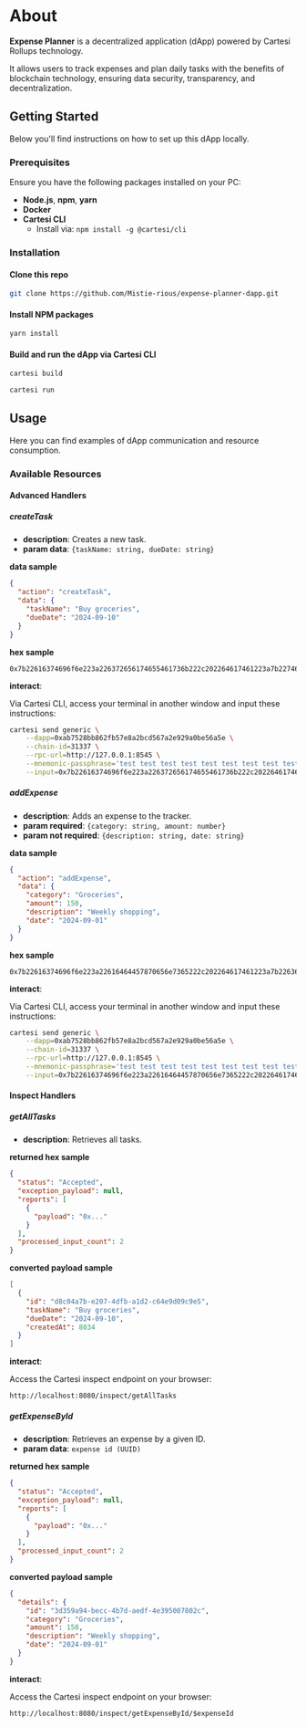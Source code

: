 # About

**Expense Planner** is a decentralized application (dApp) powered by Cartesi Rollups technology.

It allows users to track expenses and plan daily tasks with the benefits of blockchain technology, ensuring data security, transparency, and decentralization.

## Getting Started

Below you'll find instructions on how to set up this dApp locally.

### Prerequisites

Ensure you have the following packages installed on your PC:

- **Node.js**, **npm**, **yarn**
- **Docker**
- **Cartesi CLI**
  - Install via: `npm install -g @cartesi/cli`

### Installation

#### Clone this repo

```bash
git clone https://github.com/Mistie-rious/expense-planner-dapp.git
```

#### Install NPM packages

```bash
yarn install
```

#### Build and run the dApp via Cartesi CLI

```bash
cartesi build
```

```bash
cartesi run
```

## Usage

Here you can find examples of dApp communication and resource consumption.

### Available Resources

#### Advanced Handlers

##### createTask

- **description**: Creates a new task.
- **param data**: `{taskName: string, dueDate: string}`

**data sample**

```json
{
  "action": "createTask",
  "data": {
    "taskName": "Buy groceries",
    "dueDate": "2024-09-10"
  }
}
```

**hex sample**

```text
0x7b22616374696f6e223a226372656174655461736b222c202264617461223a7b227461736b4e616d65223a224275792067726f636572696573222c202264756544617465223a22323032342d30392d3130227d7d
```

**interact**:

Via Cartesi CLI, access your terminal in another window and input these instructions:

```bash
cartesi send generic \
    --dapp=0xab7528bb862fb57e8a2bcd567a2e929a0be56a5e \
    --chain-id=31337 \
    --rpc-url=http://127.0.0.1:8545 \
    --mnemonic-passphrase='test test test test test test test test test test test junk' \
    --input=0x7b22616374696f6e223a226372656174655461736b222c202264617461223a7b227461736b4e616d65223a224275792067726f636572696573222c202264756544617465223a22323032342d30392d3130227d7d
```

##### addExpense

- **description**: Adds an expense to the tracker.
- **param required**: `{category: string, amount: number}`
- **param not required**: `{description: string, date: string}`

**data sample**

```json
{
  "action": "addExpense",
  "data": {
    "category": "Groceries",
    "amount": 150,
    "description": "Weekly shopping",
    "date": "2024-09-01"
  }
}
```

**hex sample**

```text
0x7b22616374696f6e223a22616464457870656e7365222c202264617461223a7b2263617465676f7279223a2247726f636572696573222c2022616d6f756e74223a3135302c20226465736372697074696f6e223a225765656b6c792073686f7070696e67222c202264617465223a22323032342d30392d3031227d7d
```

**interact**:

Via Cartesi CLI, access your terminal in another window and input these instructions:

```bash
cartesi send generic \
    --dapp=0xab7528bb862fb57e8a2bcd567a2e929a0be56a5e \
    --chain-id=31337 \
    --rpc-url=http://127.0.0.1:8545 \
    --mnemonic-passphrase='test test test test test test test test test test test junk' \
    --input=0x7b22616374696f6e223a22616464457870656e7365222c202264617461223a7b2263617465676f7279223a2247726f636572696573222c2022616d6f756e74223a3135302c20226465736372697074696f6e223a225765656b6c792073686f7070696e67222c202264617465223a22323032342d30392d3031227d7d
```

#### Inspect Handlers

##### getAllTasks

- **description**: Retrieves all tasks.

**returned hex sample**

```json
{
  "status": "Accepted",
  "exception_payload": null,
  "reports": [
    {
      "payload": "0x..."
    }
  ],
  "processed_input_count": 2
}
```

**converted payload sample**

```json
[
  {
    "id": "d8c04a7b-e207-4dfb-a1d2-c64e9d09c9e5",
    "taskName": "Buy groceries",
    "dueDate": "2024-09-10",
    "createdAt": 8034
  }
]
```

**interact**:

Access the Cartesi inspect endpoint on your browser:

```text
http://localhost:8080/inspect/getAllTasks
```

##### getExpenseById

- **description**: Retrieves an expense by a given ID.
- **param data**: `expense id (UUID)`

**returned hex sample**

```json
{
  "status": "Accepted",
  "exception_payload": null,
  "reports": [
    {
      "payload": "0x..."
    }
  ],
  "processed_input_count": 2
}
```

**converted payload sample**

```json
{
  "details": {
    "id": "3d359a94-becc-4b7d-aedf-4e395007802c",
    "category": "Groceries",
    "amount": 150,
    "description": "Weekly shopping",
    "date": "2024-09-01"
  }
}
```

**interact**:

Access the Cartesi inspect endpoint on your browser:

```text
http://localhost:8080/inspect/getExpenseById/$expenseId
```

